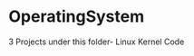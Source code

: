 # OperatingSystem
3 Projects under this folder- Linux Kernel Code  <Ignore the ONLINE DICTIONARY folder. It is a delete in progress>
